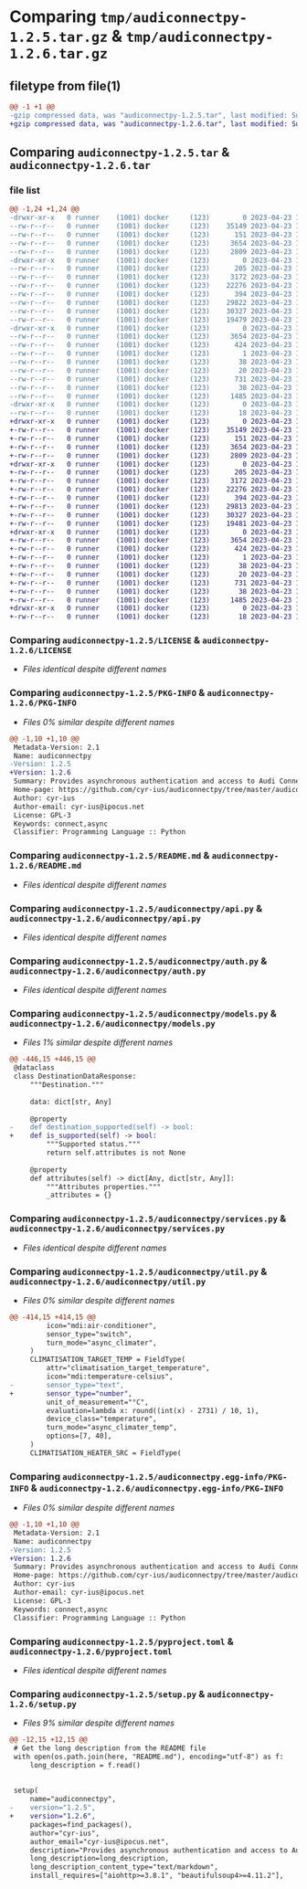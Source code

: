 # Comparing `tmp/audiconnectpy-1.2.5.tar.gz` & `tmp/audiconnectpy-1.2.6.tar.gz`

## filetype from file(1)

```diff
@@ -1 +1 @@
-gzip compressed data, was "audiconnectpy-1.2.5.tar", last modified: Sun Apr 23 17:01:17 2023, max compression
+gzip compressed data, was "audiconnectpy-1.2.6.tar", last modified: Sun Apr 23 17:33:41 2023, max compression
```

## Comparing `audiconnectpy-1.2.5.tar` & `audiconnectpy-1.2.6.tar`

### file list

```diff
@@ -1,24 +1,24 @@
-drwxr-xr-x   0 runner    (1001) docker     (123)        0 2023-04-23 17:01:17.586630 audiconnectpy-1.2.5/
--rw-r--r--   0 runner    (1001) docker     (123)    35149 2023-04-23 17:01:07.000000 audiconnectpy-1.2.5/LICENSE
--rw-r--r--   0 runner    (1001) docker     (123)      151 2023-04-23 17:01:07.000000 audiconnectpy-1.2.5/MANIFEST.in
--rw-r--r--   0 runner    (1001) docker     (123)     3654 2023-04-23 17:01:17.582630 audiconnectpy-1.2.5/PKG-INFO
--rw-r--r--   0 runner    (1001) docker     (123)     2809 2023-04-23 17:01:07.000000 audiconnectpy-1.2.5/README.md
-drwxr-xr-x   0 runner    (1001) docker     (123)        0 2023-04-23 17:01:17.582630 audiconnectpy-1.2.5/audiconnectpy/
--rw-r--r--   0 runner    (1001) docker     (123)      205 2023-04-23 17:01:07.000000 audiconnectpy-1.2.5/audiconnectpy/__init__.py
--rw-r--r--   0 runner    (1001) docker     (123)     3172 2023-04-23 17:01:07.000000 audiconnectpy-1.2.5/audiconnectpy/api.py
--rw-r--r--   0 runner    (1001) docker     (123)    22276 2023-04-23 17:01:07.000000 audiconnectpy-1.2.5/audiconnectpy/auth.py
--rw-r--r--   0 runner    (1001) docker     (123)      394 2023-04-23 17:01:07.000000 audiconnectpy-1.2.5/audiconnectpy/exceptions.py
--rw-r--r--   0 runner    (1001) docker     (123)    29822 2023-04-23 17:01:07.000000 audiconnectpy-1.2.5/audiconnectpy/models.py
--rw-r--r--   0 runner    (1001) docker     (123)    30327 2023-04-23 17:01:07.000000 audiconnectpy-1.2.5/audiconnectpy/services.py
--rw-r--r--   0 runner    (1001) docker     (123)    19479 2023-04-23 17:01:07.000000 audiconnectpy-1.2.5/audiconnectpy/util.py
-drwxr-xr-x   0 runner    (1001) docker     (123)        0 2023-04-23 17:01:17.582630 audiconnectpy-1.2.5/audiconnectpy.egg-info/
--rw-r--r--   0 runner    (1001) docker     (123)     3654 2023-04-23 17:01:17.000000 audiconnectpy-1.2.5/audiconnectpy.egg-info/PKG-INFO
--rw-r--r--   0 runner    (1001) docker     (123)      424 2023-04-23 17:01:17.000000 audiconnectpy-1.2.5/audiconnectpy.egg-info/SOURCES.txt
--rw-r--r--   0 runner    (1001) docker     (123)        1 2023-04-23 17:01:17.000000 audiconnectpy-1.2.5/audiconnectpy.egg-info/dependency_links.txt
--rw-r--r--   0 runner    (1001) docker     (123)       38 2023-04-23 17:01:17.000000 audiconnectpy-1.2.5/audiconnectpy.egg-info/requires.txt
--rw-r--r--   0 runner    (1001) docker     (123)       20 2023-04-23 17:01:17.000000 audiconnectpy-1.2.5/audiconnectpy.egg-info/top_level.txt
--rw-r--r--   0 runner    (1001) docker     (123)      731 2023-04-23 17:01:07.000000 audiconnectpy-1.2.5/pyproject.toml
--rw-r--r--   0 runner    (1001) docker     (123)       38 2023-04-23 17:01:17.586630 audiconnectpy-1.2.5/setup.cfg
--rw-r--r--   0 runner    (1001) docker     (123)     1485 2023-04-23 17:01:16.000000 audiconnectpy-1.2.5/setup.py
-drwxr-xr-x   0 runner    (1001) docker     (123)        0 2023-04-23 17:01:17.582630 audiconnectpy-1.2.5/tests/
--rw-r--r--   0 runner    (1001) docker     (123)       18 2023-04-23 17:01:07.000000 audiconnectpy-1.2.5/tests/__init__.py
+drwxr-xr-x   0 runner    (1001) docker     (123)        0 2023-04-23 17:33:41.453297 audiconnectpy-1.2.6/
+-rw-r--r--   0 runner    (1001) docker     (123)    35149 2023-04-23 17:33:30.000000 audiconnectpy-1.2.6/LICENSE
+-rw-r--r--   0 runner    (1001) docker     (123)      151 2023-04-23 17:33:30.000000 audiconnectpy-1.2.6/MANIFEST.in
+-rw-r--r--   0 runner    (1001) docker     (123)     3654 2023-04-23 17:33:41.453297 audiconnectpy-1.2.6/PKG-INFO
+-rw-r--r--   0 runner    (1001) docker     (123)     2809 2023-04-23 17:33:30.000000 audiconnectpy-1.2.6/README.md
+drwxr-xr-x   0 runner    (1001) docker     (123)        0 2023-04-23 17:33:41.453297 audiconnectpy-1.2.6/audiconnectpy/
+-rw-r--r--   0 runner    (1001) docker     (123)      205 2023-04-23 17:33:30.000000 audiconnectpy-1.2.6/audiconnectpy/__init__.py
+-rw-r--r--   0 runner    (1001) docker     (123)     3172 2023-04-23 17:33:30.000000 audiconnectpy-1.2.6/audiconnectpy/api.py
+-rw-r--r--   0 runner    (1001) docker     (123)    22276 2023-04-23 17:33:30.000000 audiconnectpy-1.2.6/audiconnectpy/auth.py
+-rw-r--r--   0 runner    (1001) docker     (123)      394 2023-04-23 17:33:30.000000 audiconnectpy-1.2.6/audiconnectpy/exceptions.py
+-rw-r--r--   0 runner    (1001) docker     (123)    29813 2023-04-23 17:33:30.000000 audiconnectpy-1.2.6/audiconnectpy/models.py
+-rw-r--r--   0 runner    (1001) docker     (123)    30327 2023-04-23 17:33:30.000000 audiconnectpy-1.2.6/audiconnectpy/services.py
+-rw-r--r--   0 runner    (1001) docker     (123)    19481 2023-04-23 17:33:30.000000 audiconnectpy-1.2.6/audiconnectpy/util.py
+drwxr-xr-x   0 runner    (1001) docker     (123)        0 2023-04-23 17:33:41.453297 audiconnectpy-1.2.6/audiconnectpy.egg-info/
+-rw-r--r--   0 runner    (1001) docker     (123)     3654 2023-04-23 17:33:41.000000 audiconnectpy-1.2.6/audiconnectpy.egg-info/PKG-INFO
+-rw-r--r--   0 runner    (1001) docker     (123)      424 2023-04-23 17:33:41.000000 audiconnectpy-1.2.6/audiconnectpy.egg-info/SOURCES.txt
+-rw-r--r--   0 runner    (1001) docker     (123)        1 2023-04-23 17:33:41.000000 audiconnectpy-1.2.6/audiconnectpy.egg-info/dependency_links.txt
+-rw-r--r--   0 runner    (1001) docker     (123)       38 2023-04-23 17:33:41.000000 audiconnectpy-1.2.6/audiconnectpy.egg-info/requires.txt
+-rw-r--r--   0 runner    (1001) docker     (123)       20 2023-04-23 17:33:41.000000 audiconnectpy-1.2.6/audiconnectpy.egg-info/top_level.txt
+-rw-r--r--   0 runner    (1001) docker     (123)      731 2023-04-23 17:33:30.000000 audiconnectpy-1.2.6/pyproject.toml
+-rw-r--r--   0 runner    (1001) docker     (123)       38 2023-04-23 17:33:41.453297 audiconnectpy-1.2.6/setup.cfg
+-rw-r--r--   0 runner    (1001) docker     (123)     1485 2023-04-23 17:33:40.000000 audiconnectpy-1.2.6/setup.py
+drwxr-xr-x   0 runner    (1001) docker     (123)        0 2023-04-23 17:33:41.453297 audiconnectpy-1.2.6/tests/
+-rw-r--r--   0 runner    (1001) docker     (123)       18 2023-04-23 17:33:30.000000 audiconnectpy-1.2.6/tests/__init__.py
```

### Comparing `audiconnectpy-1.2.5/LICENSE` & `audiconnectpy-1.2.6/LICENSE`

 * *Files identical despite different names*

### Comparing `audiconnectpy-1.2.5/PKG-INFO` & `audiconnectpy-1.2.6/PKG-INFO`

 * *Files 0% similar despite different names*

```diff
@@ -1,10 +1,10 @@
 Metadata-Version: 2.1
 Name: audiconnectpy
-Version: 1.2.5
+Version: 1.2.6
 Summary: Provides asynchronous authentication and access to Audi Connect
 Home-page: https://github.com/cyr-ius/audiconnectpy/tree/master/audiconnectpy
 Author: cyr-ius
 Author-email: cyr-ius@ipocus.net
 License: GPL-3
 Keywords: connect,async
 Classifier: Programming Language :: Python
```

### Comparing `audiconnectpy-1.2.5/README.md` & `audiconnectpy-1.2.6/README.md`

 * *Files identical despite different names*

### Comparing `audiconnectpy-1.2.5/audiconnectpy/api.py` & `audiconnectpy-1.2.6/audiconnectpy/api.py`

 * *Files identical despite different names*

### Comparing `audiconnectpy-1.2.5/audiconnectpy/auth.py` & `audiconnectpy-1.2.6/audiconnectpy/auth.py`

 * *Files identical despite different names*

### Comparing `audiconnectpy-1.2.5/audiconnectpy/models.py` & `audiconnectpy-1.2.6/audiconnectpy/models.py`

 * *Files 1% similar despite different names*

```diff
@@ -446,15 +446,15 @@
 @dataclass
 class DestinationDataResponse:
     """Destination."""
 
     data: dict[str, Any]
 
     @property
-    def destination_supported(self) -> bool:
+    def is_supported(self) -> bool:
         """Supported status."""
         return self.attributes is not None
 
     @property
     def attributes(self) -> dict[Any, dict[str, Any]]:
         """Attributes properties."""
         _attributes = {}
```

### Comparing `audiconnectpy-1.2.5/audiconnectpy/services.py` & `audiconnectpy-1.2.6/audiconnectpy/services.py`

 * *Files identical despite different names*

### Comparing `audiconnectpy-1.2.5/audiconnectpy/util.py` & `audiconnectpy-1.2.6/audiconnectpy/util.py`

 * *Files 0% similar despite different names*

```diff
@@ -414,15 +414,15 @@
         icon="mdi:air-conditioner",
         sensor_type="switch",
         turn_mode="async_climater",
     )
     CLIMATISATION_TARGET_TEMP = FieldType(
         attr="climatisation_target_temperature",
         icon="mdi:temperature-celsius",
-        sensor_type="text",
+        sensor_type="number",
         unit_of_measurement="°C",
         evaluation=lambda x: round((int(x) - 2731) / 10, 1),
         device_class="temperature",
         turn_mode="async_climater_temp",
         options=[7, 40],
     )
     CLIMATISATION_HEATER_SRC = FieldType(
```

### Comparing `audiconnectpy-1.2.5/audiconnectpy.egg-info/PKG-INFO` & `audiconnectpy-1.2.6/audiconnectpy.egg-info/PKG-INFO`

 * *Files 0% similar despite different names*

```diff
@@ -1,10 +1,10 @@
 Metadata-Version: 2.1
 Name: audiconnectpy
-Version: 1.2.5
+Version: 1.2.6
 Summary: Provides asynchronous authentication and access to Audi Connect
 Home-page: https://github.com/cyr-ius/audiconnectpy/tree/master/audiconnectpy
 Author: cyr-ius
 Author-email: cyr-ius@ipocus.net
 License: GPL-3
 Keywords: connect,async
 Classifier: Programming Language :: Python
```

### Comparing `audiconnectpy-1.2.5/pyproject.toml` & `audiconnectpy-1.2.6/pyproject.toml`

 * *Files identical despite different names*

### Comparing `audiconnectpy-1.2.5/setup.py` & `audiconnectpy-1.2.6/setup.py`

 * *Files 9% similar despite different names*

```diff
@@ -12,15 +12,15 @@
 # Get the long description from the README file
 with open(os.path.join(here, "README.md"), encoding="utf-8") as f:
     long_description = f.read()
 
 
 setup(
     name="audiconnectpy",
-    version="1.2.5",
+    version="1.2.6",
     packages=find_packages(),
     author="cyr-ius",
     author_email="cyr-ius@ipocus.net",
     description="Provides asynchronous authentication and access to Audi Connect",
     long_description=long_description,
     long_description_content_type="text/markdown",
     install_requires=["aiohttp>=3.8.1", "beautifulsoup4>=4.11.2"],
```

